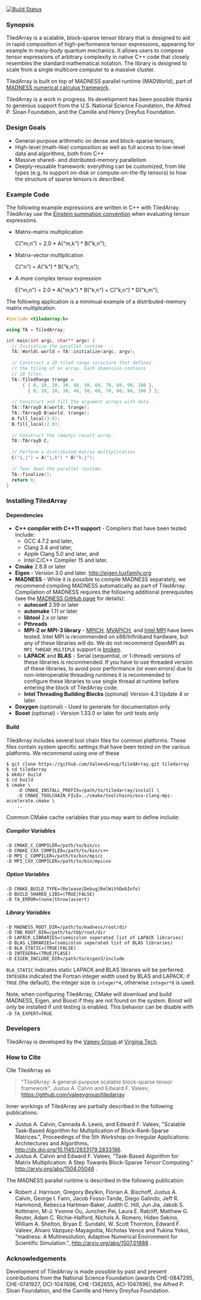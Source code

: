 [![Build Status](https://travis-ci.org/ValeevGroup/tiledarray.svg?branch=master)](https://travis-ci.org/ValeevGroup/tiledarray)

### Synopsis
TiledArray is a scalable, block-sparse tensor library that is designed to aid in rapid composition of high-performance tensor expressions, appearing for example in many-body quantum mechanics. It allows users to compose tensor expressions of arbitrary complexity in native C++ code that closely resembles the standard mathematical notation. The library is designed to scale from a single multicore computer to a massive cluster.

TiledArray is built on top of MADNESS parallel runtime (MADWorld), part of [MADNESS numerical calculus framework](https://github.com/m-a-d-n-e-s-s/madness).

TiledArray is a work in progress. Its development has been possible thanks to generous support from the U.S. National Science Foundation, the Alfred P. Sloan Foundation, and the Camille and Henry Dreyfus Foundation.

### Design Goals
* General-purpose arithmetic on dense and block-sparse tensors;
* High-level (math-like) composition as well as full access to low-level data and algorithms, both from C++
* Massive shared- and distributed-memory parallelism
* Deeply-reusable framework: everything can be customized, from tile types (e.g. to support on-disk or compute-on-the-fly tensors) to how the structure of sparse tensors is described.

### Example Code

The following example expressions are written in C++ with TiledArray. TiledArray use the [Einstein summation convention](http://en.wikipedia.org/wiki/Einstein_notation) when evaluating tensor expressions.

* Matrix-matrix multiplication

    C("m,n") = 2.0 * A("m,k") * B("k,n");

* Matrix-vector multiplication

    C("n") = A("k") * B("k,n");

* A more complex tensor expression
 
    E("m,n") = 2.0 * A("m,k") * B("k,n") + C("k,n") * D("k,m");

The following application is a minimual example of a distributed-memory matrix multiplcation.

```c++
#include <tiledarray.h>

using TA = TiledArray;

int main(int argc, char** argv) {
  // Initialize the parallel runtime
  TA::World& world = TA::initialize(argc, argv);
  
  // Construct a 2D tiled range structure that defines
  // the tiling of an array. Each dimension contains
  // 10 tiles.
  TA::TiledRange trange = 
      { { 0, 10, 20, 30, 40, 50, 60, 70, 80, 90, 100 },
        { 0, 10, 20, 30, 40, 50, 60, 70, 80, 90, 100 } };
  
  // Construct and fill the argument arrays with data
  TA::TArrayD A(world, trange);
  TA::TArrayD B(world, trange);
  A.fill_local(3.0);
  B.fill_local(2.0);
  
  // Construct the (empty) result array.
  TA::TArrayD C;
  
  // Perform a distributed matrix multiplication
  C("i,j") = A("i,k") * B("k,j");
  
  // Tear down the parallel runtime. 
  TA::finalize();
  return 0;
}
```

### Installing TiledArray

#### Dependencies

* **C++ compiler with C++11 support** - Compilers that have been tested include:
  * GCC 4.7.2 and later, 
  * Clang 3.4 and later, 
  * Apple Clang 5.0 and later, and
  * Intel C/C++ Compiler 15 and later.
* **Cmake** 2.8.8 or later
* **Eigen** - Version 3.0 and later. http://eigen.tuxfamily.org
* **MADNESS** - While it is possible to compile MADNESS separately, we recommend compiling MADNESS automatically as part of TiledArray. Compilation of MADNESS requires the following additional prerequisites (see the [MADNESS GitHub page](https://github.com/m-a-d-n-e-s-s/madness) for details):
  * **autoconf** 2.59 or later
  * **automake** 1.11 or later
  * **libtool** 2.x or later
  * **Pthreads**
  * **MPI-2 or MPI-3 library** - [MPICH](http://www.mpich.org), [MVAPICH](http://mvapich.cse.ohio-state.edu), and [Intel MPI](https://software.intel.com/en-us/intel-mpi-library) have been tested. Intel MPI is recommended on x86/Infiniband hardware, but any of these libraries will do. We do not recommend OpenMPI as `MPI_THREAD_MULTIPLE` support is [broken](https://github.com/open-mpi/ompi/issues/157).
  * **LAPACK** and **BLAS** - Serial (sequential, or 1-thread) versions of these libraries is recommended. If you have to use threaded version of these libraries, to avoid poor performance (or even errors) due to non-interoperable threading runtimes it is recommended to configure these libraries to use single thread at runtime before entering the block of TiledArray code.
  * **Intel Threading Building Blocks** (optional) Version 4.3 Update 4 or later. 
* **Doxygen** (optional) - Used to generate for documentation only
* **Boost** (optional) - Version 1.33.0 or later for unit tests only
 
#### Build

TiledArray includes several tool chain files for common platforms. These files contain system specific settings that have been tested on the various platforms. We recommend using one of these 

```
$ git clone https://github.com/ValeevGroup/TiledArray.git tiledarray
$ cd tiledarray
$ mkdir build
$ cd build
$ cmake \
    -D CMAKE_INSTALL_PREFIX=/path/to/tiledarray/install \
    -D CMAKE_TOOLCHAIN_FILE=../cmake/toolchains/osx-clang-mpi-accelerate.cmake \
    ..
```

Common CMake cache variables that you may want to define include:

##### Compiler Variables
```
-D CMAKE_C_COMPILER=/path/to/bin/cc
-D CMAKE_CXX_COMPILER=/path/to/bin/c++
-D MPI_C_COMPILER=/path/to/bin/mpicc
-D MPI_CXX_COMPILER=/path/to/bin/mpicxx
```

##### Option Variables
```
-D CMAKE_BUILD_TYPE=(Release|Debug|RelWithDebInfo)
-D BUILD_SHARED_LIBS=(TRUE|FALSE)
-D TA_ERROR=(none|throw|assert)
```

##### Library Variables
```
-D MADNESS_ROOT_DIR=/path/to/madness/root/dir
-D TBB_ROOT_DIR=/path/to/tbb/root/dir
-D LAPACK_LIBRARIES=(semicolon seperated list of LAPACK libraries)
-D BLAS_LIBRARIES=(semicolon seperated list of BLAS libraries)
-D BLA_STATIC=(TRUE|FALSE)
-D INTEGER4=(TRUE|FLASE)
-D EIGEN_INCLUDE_DIR=/path/to/eigen3/include
```

`BLA_STATIC` indicates static LAPACK and BLAS libraries will be perferred. `INTEGER4` indicated the Fortran integer width used by BLAS and LAPACK; if `TRUE` (the default), the integer size is `integer*4`, otherwise `integer*8` is used.

Note, when configuring TiledArray, CMake will download and build MADNESS, Eigen, and Boost if they are not found on the system. Boost will only be installed if unit testing is enabled. This behavior can be disable with `-D TA_EXPERT=TRUE`.

### Developers
TiledArray is developed by the [Valeev Group](http://research.valeyev.net) at [Virginia Tech](http://www.vt.edu).

### How to Cite

Cite TiledArray as
> "TiledArray: A general-purpose scalable block-sparse tensor framework", Justus A. Calvin and Edward F. Valeev, https://github.com/valeevgroup/tiledarray .

Inner workings of TiledArray are partially described in the following publications:
* Justus A. Calvin, Cannada A. Lewis, and Edward F. Valeev, "Scalable Task-Based Algorithm for Multiplication of Block-Rank-Sparse Matrices.", Proceedings of the 5th Workshop on Irregular Applications: Architectures and Algorithms, http://dx.doi.org/10.1145/2833179.2833186.
* Justus A. Calvin and Edward F. Valeev, "Task-Based Algorithm for Matrix Multiplication: A Step Towards Block-Sparse Tensor Computing." http://arxiv.org/abs/1504.05046 .

The MADNESS parallel runtime is described in the following publication:
* Robert J. Harrison, Gregory Beylkin, Florian A. Bischoff, Justus A. Calvin, George I. Fann, Jacob Fosso-Tande, Diego Galindo, Jeff R. Hammond, Rebecca Hartman-Baker, Judith C. Hill, Jun Jia, Jakob S. Kottmann, M-J. Yvonne Ou, Junchen Pei, Laura E. Ratcliff, Matthew G. Reuter, Adam C. Richie-Halford, Nichols A. Romero, Hideo Sekino, William A. Shelton, Bryan E. Sundahl, W. Scott Thornton, Edward F. Valeev, Álvaro Vázquez-Mayagoitia, Nicholas Vence and Yukina Yokoi, "madness: A Multiresolution, Adaptive Numerical Environment for Scientific Simulation.", http://arxiv.org/abs/1507.01888 .

### Acknowledgements
Development of TiledArray is made possible by past and present contributions from the National Science Foundation (awards CHE-0847295, CHE-0741927, OCI-1047696, CHE-1362655, ACI-1047696), the Alfred P. Sloan Foundation, and the Camille and Henry Dreyfus Foundation.
